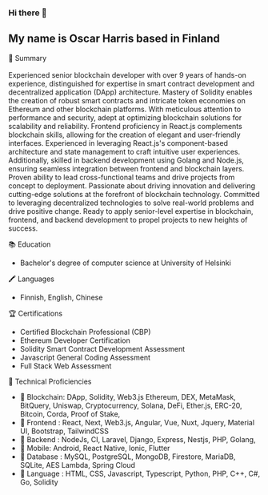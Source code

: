 ### Hi there 👋 

## My name is Oscar Harris based in Finland

📒 Summary <br></br>
Experienced senior blockchain developer with over 9 years of hands-on experience, distinguished for expertise in smart contract development and decentralized application (DApp) architecture. Mastery of Solidity enables the creation of robust smart contracts and intricate token economies on Ethereum and other blockchain platforms. With meticulous attention to performance and security, adept at optimizing blockchain solutions for scalability and reliability. Frontend proficiency in React.js complements blockchain skills, allowing for the creation of elegant and user-friendly interfaces. Experienced in leveraging React.js's component-based architecture and state management to craft intuitive user experiences. Additionally, skilled in backend development using Golang and Node.js, ensuring seamless integration between frontend and blockchain layers. Proven ability to lead cross-functional teams and drive projects from concept to deployment. Passionate about driving innovation and delivering cutting-edge solutions at the forefront of blockchain technology. Committed to leveraging decentralized technologies to solve real-world problems and drive positive change. Ready to apply senior-level expertise in blockchain, frontend, and backend development to propel projects to new heights of success.

📚 Education
- Bachelor's degree of computer science at University of Helsinki

🖍 Languages
- Finnish, English, Chinese

🏆 Certifications
-	Certified Blockchain Professional (CBP)								      
-	Ethereum Developer Certification								
-	Solidity Smart Contract Development Assessment                                                            
-	Javascript General Coding Assessment                                                            	     	      
-	Full Stack Web Assessment                                                     


🎁 Technical Proficiencies

- 💎 Blockchain: DApp, Solidity, Web3.js Ethereum, DEX, MetaMask, BitQuery, Uniswap, Cryptocurrency, Solana, DeFi, Ether.js, ERC-20, Bitcoin, Corda, Proof of Stake, 
- 🌱 Frontend : React, Next, Web3.js, Angular, Vue, Nuxt, Jquery, Material UI, Bootstrap, TailwindCSS
- 🔭 Backend : NodeJs, CI, Laravel, Django, Express, Nestjs, PHP, Golang,
- 📲 Mobile: Android, React Native, Ionic, Flutter
- 🧩 Database : MySQL, PostgreSQL, MongoDB, Firestore, MariaDB, SQLite, AES Lambda, Spring Cloud
- 💬 Language : HTML, CSS, Javascript, Typescript, Python, PHP, C++, C#, Go, Solidity

